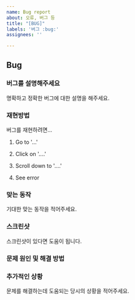 ```yaml
---
name: Bug report
about: 오류, 버그 등
title: "[BUG]"
labels: '버그 :bug:'
assignees: ''

---
```


## Bug

### **버그를 설명해주세요**

명확하고 정확한 버그에 대한 설명을 해주세요.

### **재현방법**

버그를 재현하려면...

1. Go to '...'

2. Click on '....'

3. Scroll down to '....'

4. See error

### **맞는 동작**

기대한 맞는 동작을 적어주세요.

### **스크린샷**

스크린샷이 있다면 도움이 됩니다.

### 문제 원인 및 해결 방법

### **추가적인 상황**

문제를 해결하는데 도움되는 당시의 상황을 적어주세요.
